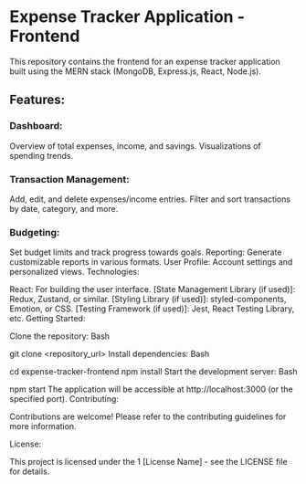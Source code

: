
# Expense Tracker Application - Frontend

This repository contains the frontend for an expense tracker application built using the MERN stack (MongoDB, Express.js, React, Node.js).

## Features:

### Dashboard:
Overview of total expenses, income, and savings.
Visualizations of spending trends.
 ### Transaction Management:
Add, edit, and delete expenses/income entries.
Filter and sort transactions by date, category, and more.
### Budgeting:
Set budget limits and track progress towards goals.
Reporting:
Generate customizable reports in various formats.
User Profile:
Account settings and personalized views.
Technologies:

React: For building the user interface.
[State Management Library (if used)]: Redux, Zustand, or similar.
[Styling Library (if used)]: styled-components, Emotion, or CSS.
[Testing Framework (if used)]: Jest, React Testing Library, etc.
Getting Started:

Clone the repository:
Bash

git clone <repository_url>
Install dependencies:
Bash

cd expense-tracker-frontend
npm install
Start the development server:
Bash

npm start
The application will be accessible at http://localhost:3000 (or the specified port).
Contributing:

Contributions are welcome! Please refer to the contributing guidelines for more information.

License:

This project is licensed under the 1  [License Name] - see the LICENSE file for details. 

